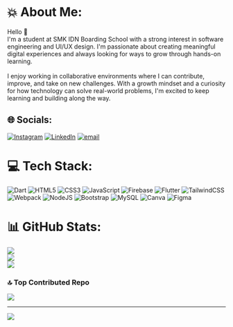 # 💥 About Me:
Hello 👋<br>I'm a student at SMK IDN Boarding School with a strong interest in software engineering and UI/UX design. I'm passionate about creating meaningful digital experiences and always looking for ways to grow through hands-on learning.<br><br>I enjoy working in collaborative environments where I can contribute, improve, and take on new challenges. With a growth mindset and a curiosity for how technology can solve real-world problems, I'm excited to keep learning and building along the way.


## 🌐 Socials:
[![Instagram](https://img.shields.io/badge/Instagram-%23E4405F.svg?logo=Instagram&logoColor=white)](https://instagram.com/@kanayaa.as) [![LinkedIn](https://img.shields.io/badge/LinkedIn-%230077B5.svg?logo=linkedin&logoColor=white)](https://linkedin.com/in/https://www.linkedin.com/in/kanaya-riany/) [![email](https://img.shields.io/badge/Email-D14836?logo=gmail&logoColor=white)](mailto:fauziahnayaa94@gmail.com) 

# 💻 Tech Stack:
![Dart](https://img.shields.io/badge/dart-%230175C2.svg?style=for-the-badge&logo=dart&logoColor=white) ![HTML5](https://img.shields.io/badge/html5-%23E34F26.svg?style=for-the-badge&logo=html5&logoColor=white) ![CSS3](https://img.shields.io/badge/css3-%231572B6.svg?style=for-the-badge&logo=css3&logoColor=white) ![JavaScript](https://img.shields.io/badge/javascript-%23323330.svg?style=for-the-badge&logo=javascript&logoColor=%23F7DF1E) ![Firebase](https://img.shields.io/badge/firebase-%23039BE5.svg?style=for-the-badge&logo=firebase) ![Flutter](https://img.shields.io/badge/Flutter-%2302569B.svg?style=for-the-badge&logo=Flutter&logoColor=white) ![TailwindCSS](https://img.shields.io/badge/tailwindcss-%2338B2AC.svg?style=for-the-badge&logo=tailwind-css&logoColor=white) ![Webpack](https://img.shields.io/badge/webpack-%238DD6F9.svg?style=for-the-badge&logo=webpack&logoColor=black) ![NodeJS](https://img.shields.io/badge/node.js-6DA55F?style=for-the-badge&logo=node.js&logoColor=white) ![Bootstrap](https://img.shields.io/badge/bootstrap-%238511FA.svg?style=for-the-badge&logo=bootstrap&logoColor=white) ![MySQL](https://img.shields.io/badge/mysql-4479A1.svg?style=for-the-badge&logo=mysql&logoColor=white) ![Canva](https://img.shields.io/badge/Canva-%2300C4CC.svg?style=for-the-badge&logo=Canva&logoColor=white) ![Figma](https://img.shields.io/badge/figma-%23F24E1E.svg?style=for-the-badge&logo=figma&logoColor=white)
# 📊 GitHub Stats:
![](https://github-readme-stats.vercel.app/api?username=nayaaasss&theme=midnight-purple&hide_border=false&include_all_commits=false&count_private=true)<br/>
![](https://nirzak-streak-stats.vercel.app/?user=nayaaasss&theme=midnight-purple&hide_border=false)<br/>
![](https://github-readme-stats.vercel.app/api/top-langs/?username=nayaaasss&theme=midnight-purple&hide_border=false&include_all_commits=false&count_private=true&layout=compact)

### 🔝 Top Contributed Repo
![](https://github-contributor-stats.vercel.app/api?username=nayaaasss&limit=5&theme=midnight-purple&combine_all_yearly_contributions=true)

---
[![](https://visitcount.itsvg.in/api?id=nayaaasss&icon=0&color=1)](https://visitcount.itsvg.in)

<!-- Proudly created with GPRM ( https://gprm.itsvg.in ) -->
